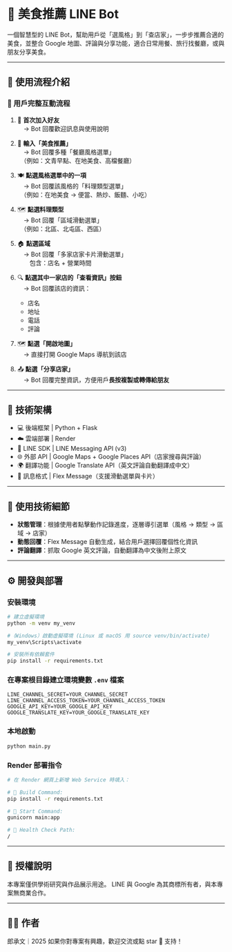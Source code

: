 # 🍜 美食推薦 LINE Bot

一個智慧型的 LINE Bot，幫助用戶從「選風格」到「查店家」，一步步推薦合適的美食，並整合 Google 地圖、評論與分享功能，適合日常用餐、旅行找餐廳，或與朋友分享美食。

---

## 📲 使用流程介紹

### 🧭 用戶完整互動流程

1. 👋 **首次加入好友**  
　→ Bot 回覆歡迎訊息與使用說明

2. 💬 **輸入「美食推薦」**  
　→ Bot 回覆多種「餐廳風格選單」  
　（例如：文青早點、在地美食、高檔餐廳）

3. 🍽️ **點選風格選單中的一項**  
　→ Bot 回覆該風格的「料理類型選單」  
　（例如：在地美食 → 便當、熱炒、飯麵、小吃）

4. 🗺️ **點選料理類型**  
　→ Bot 回覆「區域滑動選單」  
　（例如：北區、北屯區、西區）

5. 🏠 **點選區域**  
　→ Bot 回覆「多家店家卡片滑動選單」  
　　包含：店名 + 營業時間

6. 🔍 **點選其中一家店的「查看資訊」按鈕**  
　→ Bot 回覆該店的資訊：
   - 店名
   - 地址
   - 電話
   - 評論

7. 🗺️ **點選「開啟地圖」**  
　→ 直接打開 Google Maps 導航到該店

8. 📤 **點選「分享店家」**  
　→ Bot 回覆完整資訊，方便用戶**長按複製或轉傳給朋友**

---

## 🔧 技術架構

- 💻 後端框架 | Python + Flask
- ☁️ 雲端部署 | Render
- 💬 LINE SDK | LINE Messaging API (v3)
- 🌐 外部 API | Google Maps + Google Places API（店家搜尋與評論）
- 🌍 翻譯功能 | Google Translate API（英文評論自動翻譯成中文）
- 🎨 訊息格式 | Flex Message（支援滑動選單與卡片）

---

## 🔑 使用技術細節

- **狀態管理**：根據使用者點擊動作記錄進度，逐層導引選單（風格 → 類型 → 區域 → 店家）
- **動態回覆**：Flex Message 自動生成，結合用戶選擇回覆個性化資訊
- **評論翻譯**：抓取 Google 英文評論，自動翻譯為中文後附上原文

---

## ⚙️ 開發與部署

### 安裝環境

```bash
# 建立虛擬環境
python -m venv my_venv

#（Windows）啟動虛擬環境 (Linux 或 macOS 用 source venv/bin/activate)
my_venv\Scripts\activate

# 安裝所有依賴套件
pip install -r requirements.txt
```

### 在專案根目錄建立環境變數 `.env` 檔案

```env
LINE_CHANNEL_SECRET=YOUR_CHANNEL_SECRET
LINE_CHANNEL_ACCESS_TOKEN=YOUR_CHANNEL_ACCESS_TOKEN
GOOGLE_API_KEY=YOUR_GOOGLE_API_KEY
GOOGLE_TRANSLATE_KEY=YOUR_GOOGLE_TRANSLATE_KEY
```

### 本地啟動

```bash
python main.py
```

### Render 部署指令

```bash
# 在 Render 網頁上新增 Web Service 時填入：

# 📌 Build Command:
pip install -r requirements.txt

# 📌 Start Command:
gunicorn main:app

# 📌 Health Check Path:
/
```

---

## 📄 授權說明
本專案僅供學術研究與作品展示用途。
LINE 與 Google 為其商標所有者，與本專案無商業合作。

---

## 🙋‍♂️ 作者
郎承文｜2025
如果你對專案有興趣，歡迎交流或點 star 🌟 支持！
